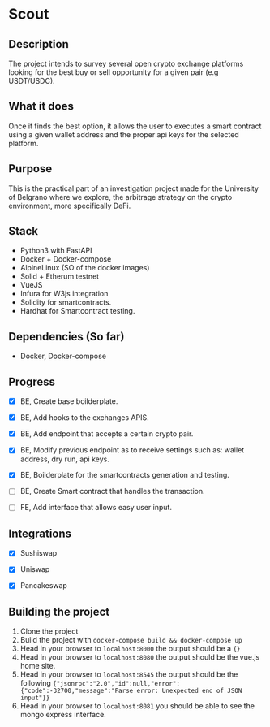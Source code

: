 # Scout

## Description

The project intends to survey several open crypto exchange platforms looking for the best buy or sell opportunity for a given pair (e.g USDT/USDC).

## What it does

Once it finds the best option, it allows the user to executes a smart contract using a given wallet address and the proper api keys for the selected platform.

## Purpose

This is the practical part of an investigation project made for the University of Belgrano where we explore, the arbitrage strategy on the crypto environment, more specifically DeFi.

## Stack

* Python3 with FastAPI
* Docker + Docker-compose
* AlpineLinux (SO of the docker images)
* Solid + Etherum testnet
* VueJS
* Infura for W3js integration
* Solidity for smartcontracts.
* Hardhat for Smartcontract testing.

## Dependencies (So far)

* Docker, Docker-compose


## Progress

- [x] BE, Create base boilderplate.
- [x] BE, Add hooks to the exchanges APIS.
- [x] BE, Add endpoint that accepts a certain crypto pair.
- [x] BE, Modify previous endpoint as to receive settings such as: wallet address, dry run, api keys.
- [x] BE, Boilderplate for the smartcontracts generation and testing.
- [ ] BE, Create Smart contract that handles the transaction.
- [ ] FE, Add interface that allows easy user input.


## Integrations

- [x] Sushiswap
- [x] Uniswap
- [x] Pancakeswap



## Building the project

1. Clone the project
2. Build the project with `docker-compose build && docker-compose up`
3. Head in your browser to `localhost:8000` the output should be a  `{}`
4. Head in your browser to `localhost:8080` the output should be the vue.js home site.
5. Head in your browser to `localhost:8545` the output should be the following
    `{"jsonrpc":"2.0","id":null,"error":{"code":-32700,"message":"Parse error: Unexpected end of JSON input"}}`
6. Head in your browser to `localhost:8081` you should be able to see the mongo express interface.


